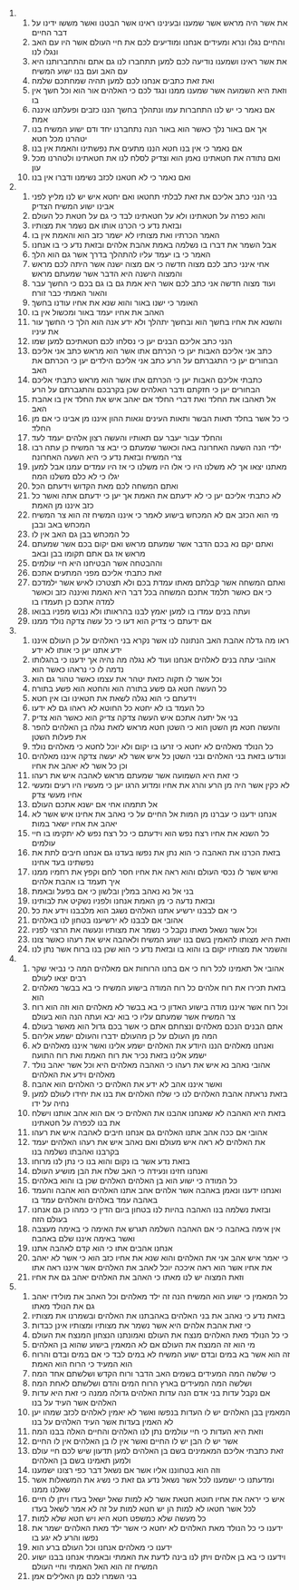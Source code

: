 <ol>
  <li>
    <ol>
      <li>את אשר היה מראש אשר שמענו ובעינינו ראינו אשר הבטנו ואשר מששו ידינו על דבר החיים׃</li>
      <li>והחיים נגלו ונרא ומעידים אנחנו ומודיעים לכם את חיי העולם אשר היו עם האב ונגלו לנו׃</li>
      <li>את אשר ראינו ושמענו נודיעה לכם למען תתחברו לנו גם אתם והתחברותנו היא עם האב ועם בנו ישוע המשיח׃</li>
      <li>ואת זאת כתבים אנחנו לכם למען תהיה שמחתכם שלמה׃</li>
      <li>וזאת היא השמועה אשר שמענו ממנו ונגד לכם כי האלהים אור הוא וכל חשך אין בו׃</li>
      <li>אם נאמר כי יש לנו התחברות עמו ונתהלך בחשך הננו כזבים ופעלתנו איננה אמת׃</li>
      <li>אך אם באור נלך כאשר הוא באור הנה נתחברנו יחד ודם ישוע המשיח בנו יטהרנו מכל חטא׃</li>
      <li>אם נאמר כי אין בנו חטא הננו מתעים את נפשתינו והאמת אין בנו׃</li>
      <li>ואם נתודה את חטאתינו נאמן הוא וצדיק לסלח לנו את חטאתינו ולטהרנו מכל עון׃</li>
      <li>ואם נאמר כי לא חטאנו לכזב נשימנו ודברו אין בנו׃</li>
    </ol>
  </li>
  <li>
    <ol>
      <li>בני הנני כתב אליכם את זאת לבלתי תחטאו ואם יחטא איש יש לנו מליץ לפני אבינו ישוע המשיח הצדיק׃</li>
      <li>והוא כפרה על חטאתינו ולא על חטאתינו לבד כי גם על חטאת כל העולם׃</li>
      <li>ובזאת נדע כי הכרנו אותו אם נשמר את מצותיו׃</li>
      <li>האמר הכרתיו ואת מצותיו לא ישמר כזב הוא והאמת אין בו׃</li>
      <li>אבל השמר את דברו בו נשלמה באמת אהבת אלהים ובזאת נדע כי בו אנחנו׃</li>
      <li>האמר כי בו יעמד עליו להתהלך בדרך אשר גם הוא הלך׃</li>
      <li>אחי אינני כתב לכם מצוה חדשה כי אם מצוה ישנה אשר היתה לכם מראש והמצוה הישנה היא הדבר אשר שמעתם מראש׃</li>
      <li>ועוד מצוה חדשה אני כתב לכם אשר היא אמת גם בו גם בכם כי החשך עבר והאור האמתי כבר זורח׃</li>
      <li>האומר כי ישנו באור והוא שנא את אחיו עודנו בחשך׃</li>
      <li>האהב את אחיו יעמד באור ומכשול אין בו׃</li>
      <li>והשנא את אחיו בחשך הוא ובחשך יתהלך ולא ידע אנה הוא הלך כי החשך עור את עיניו׃</li>
      <li>הנני כתב אליכם הבנים יען כי נסלחו לכם חטאתיכם למען שמו׃</li>
      <li>כתב אני אליכם האבות יען כי הכרתם אתו אשר הוא מראש כתב אני אליכם הבחורים יען כי התגברתם על הרע כתב אני אליכם הילדים יען כי הכרתם את האב׃</li>
      <li>כתבתי אליכם האבות יען כי הכרתם אתו אשר הוא מראש כתבתי אליכם הבחורים יען כי חזקתם ודבר האלהים שכן בקרבכם והתגברתם על הרע׃</li>
      <li>אל תאהבו את החלד ואת דברי החלד אם יאהב איש את החלד אין בו אהבת האב׃</li>
      <li>כי כל אשר בחלד תאות הבשר ותאות העינים וגאות ההון איננו מן אבינו כי אם מן החלד׃</li>
      <li>והחלד עבור יעבר עם תאותיו והעשה רצון אלהים יעמד לעד׃</li>
      <li>ילדי הנה השעה האחרונה באה וכאשר שמעתם כי יבא צר המשיח כן עתה רבו צרי המשיח ובזאת נדע כי היא השעה האחרונה׃</li>
      <li>מאתנו יצאו אך לא משלנו היו כי אלו היו משלנו כי אז היו עמדים עמנו אבל למען יגלו כי לא כלם משלנו המה׃</li>
      <li>ואתם המשחה לכם מאת הקדוש וידעתם הכל׃</li>
      <li>לא כתבתי אליכם יען כי לא ידעתם את האמת אך יען כי ידעתם אתה ואשר כל כזב איננו מן האמת׃</li>
      <li>מי הוא הכזב אם לא המכחש בישוע לאמר כי איננו המשיח זה הוא צר המשיח המכחש באב ובבן׃</li>
      <li>כל המכחש בבן גם האב אין לו׃</li>
      <li>ואתם יקם נא בכם הדבר אשר שמעתם מראש ואם יקום בכם אשר שמעתם מראש אז גם אתם תקומו בבן ובאב׃</li>
      <li>וההבטחה אשר הבטיחנו היא חיי עולמים׃</li>
      <li>זאת כתבתי אליכם מפני המתעים אתכם׃</li>
      <li>ואתם המשחה אשר קבלתם מאתו עמדת בכם ולא תצטרכו לאיש אשר ילמדכם כי אם כאשר תלמד אתכם המשחה בכל דבר היא האמת ואיננה כזב וכאשר למדה אתכם כן תעמדו בו׃</li>
      <li>ועתה בנים עמדו בו למען יאמץ לבנו בהראותו ולא נבוש מפניו בבואו׃</li>
      <li>אם ידעתם כי צדיק הוא דעו כי כל עשה צדקה נולד ממנו׃</li>
    </ol>
  </li>
  <li>
    <ol>
      <li>ראו מה גדלה אהבת האב הנתונה לנו אשר נקרא בני האלהים על כן העולם איננו ידע אתנו יען כי אותו לא ידע׃</li>
      <li>אהובי עתה בנים לאלהים אנחנו ועוד לא נגלה מה נהיה אך ידענו כי בהגלותו נדמה לו כי נראהו כאשר הוא׃</li>
      <li>וכל אשר לו תקוה כזאת יטהר את עצמו כאשר טהור גם הוא׃</li>
      <li>כל העשה חטא גם פשע בתורה הוא והחטא הוא פשע בתורה׃</li>
      <li>וידעתם כי הוא נגלה לשאת את חטאינו ובו אין חטא׃</li>
      <li>כל העמד בו לא יחטא כל החוטא לא ראהו גם לא ידעו׃</li>
      <li>בני אל יתעה אתכם איש העשה צדקה צדיק הוא כאשר הוא צדיק׃</li>
      <li>והעשה חטא מן השטן הוא כי השטן חטא מראש לזאת נגלה בן האלהים להפר את פעלות השטן׃</li>
      <li>כל הנולד מאלהים לא יחטא כי זרעו בו יקום ולא יוכל לחטא כי מאלהים נולד׃</li>
      <li>ונודעו בזאת בני האלהים ובני השטן כל איש אשר לא יעשה צדקה איננו מאלהים וכן כל אשר לא יאהב את אחיו׃</li>
      <li>כי זאת היא השמועה אשר שמעתם מראש לאהבה איש את רעהו׃</li>
      <li>לא כקין אשר היה מן הרע והרג את אחיו ומדוע הרגו יען כי מעשיו היו רעים ומעשי אחיו מעשי צדק׃</li>
      <li>אל תתמהו אחי אם ישנא אתכם העולם׃</li>
      <li>אנחנו ידענו כי עברנו מן המות אל החיים על כי נאהב את אחינו איש אשר לא יאהב את אחיו ישאר במות׃</li>
      <li>כל השנא את אחיו רצח נפש הוא וידעתם כי כל רצח נפש לא יתקימו בו חיי עולמים׃</li>
      <li>בזאת הכרנו את האהבה כי הוא נתן את נפשו בעדנו גם אנחנו חיבים לתת את נפשתינו בעד אחינו׃</li>
      <li>ואיש אשר לו נכסי העולם והוא ראה את אחיו חסר לחם וקפץ את רחמיו ממנו איך תעמד בו אהבת אלהים׃</li>
      <li>בני אל נא נאהב במלין ובלשון כי אם בפעל ובאמת׃</li>
      <li>ובזאת נדעה כי מן האמת אנחנו ולפניו נשקיט את לבותינו׃</li>
      <li>כי אם לבבנו ירשיע אתנו האלהים נשגב הוא מלבבנו וידע את כל׃</li>
      <li>אהובי אם לבבנו לא ירשיענו בטחון לנו באלהים׃</li>
      <li>וכל אשר נשאל מאתו נקבל כי נשמר את מצותיו ונעשה את הרצוי לפניו׃</li>
      <li>וזאת היא מצותו להאמין בשם בנו ישוע המשיח ולאהבה איש את רעהו כאשר צונו׃</li>
      <li>והשמר את מצותיו יקום בו והוא בו ובזאת נדע כי הוא שכן בנו ברוח אשר נתן לנו׃</li>
    </ol>
  </li>
  <li>
    <ol>
      <li>אהובי אל תאמינו לכל רוח כי אם בחנו הרוחות אם מאלהים המה כי נביאי שקר רבים יצאו לעולם׃</li>
      <li>בזאת תכירו את רוח אלהים כל רוח המודה בישוע המשיח כי בא בבשר מאלהים הוא׃</li>
      <li>וכל רוח אשר איננו מודה בישוע האדון כי בא בבשר לא מאלהים הוא וזה הוא רוח צר המשיח אשר שמעתם עליו כי בוא יבא ועתה הנה הוא בעולם׃</li>
      <li>אתם הבנים הנכם מאלהים ונצחתם אתם כי אשר בכם גדול הוא מאשר בעולם׃</li>
      <li>המה מן העולם על כן מהעולם ידברו והעולם ישמע אליהם׃</li>
      <li>ואנחנו מאלהים הננו היודע את האלהים ישמע אלינו ואשר איננו מאלהים לא ישמע אלינו בזאת נכיר את רוח האמת ואת רוח התועה׃</li>
      <li>אהובי נאהב נא איש את רעהו כי האהבה מאלהים היא וכל אשר יאהב נולד מאלהים וידע את האלהים׃</li>
      <li>ואשר איננו אהב לא ידע את האלהים כי האלהים הוא אהבה׃</li>
      <li>בזאת נראתה אהבת האלהים לנו כי שלח האלהים את בנו את יחידו לעולם למען נחיה על ידו׃</li>
      <li>בזאת היא האהבה לא שאנחנו אהבנו את האלהים כי אם הוא אהב אותנו וישלח את בנו לכפרה על חטאתינו׃</li>
      <li>אהובי אם ככה אהב אתנו האלהים גם אנחנו חיבים לאהבה איש את רעהו׃</li>
      <li>את האלהים לא ראה איש מעולם ואם נאהב איש את רעהו האלהים יעמד בקרבנו ואהבתו נשלמה בנו׃</li>
      <li>בזאת נדע אשר בו נקום והוא בנו כי נתן לנו מרוחו׃</li>
      <li>ואנחנו חזינו ונעידה כי האב שלח את הבן מושיע העולם׃</li>
      <li>כל המודה כי ישוע הוא בן האלהים האלהים שכן בו והוא באלהים׃</li>
      <li>ואנחנו ידענו ונאמן באהבה אשר אלהים אהב אתנו האלהים הוא אהבה והעמד באהבה עמד באלהים והאלהים עמד בו׃</li>
      <li>ובזאת נשלמה בנו האהבה בהיות לנו בטחון ביום הדין כי כמהו כן גם אנחנו בעולם הזה׃</li>
      <li>אין אימה באהבה כי אם האהבה השלמה תגרש את האימה כי באימה מעצבה ואשר באימה איננו שלם באהבה׃</li>
      <li>אנחנו אהבים אתו כי הוא קדם לאהבה אתנו׃</li>
      <li>כי יאמר איש אהב אני את האלהים והוא שנא את אחיו כזב הוא כי אשר לא יאהב את אחיו אשר הוא ראה איככה יוכל לאהב את האלהים אשר איננו ראה אתו׃</li>
      <li>וזאת המצוה יש לנו מאתו כי האהב את האלהים יאהב גם את אחיו׃</li>
    </ol>
  </li>
  <li>
    <ol>
      <li>כל המאמין כי ישוע הוא המשיח הנה זה ילד מאלהים וכל האהב את מולידו יאהב גם את הנולד מאתו׃</li>
      <li>בזאת נדע כי נאהב את בני האלהים באהבתנו את האלהים ובשמרנו את מצותיו׃</li>
      <li>כי זאת אהבת אלהים היא אשר נשמר את מצותיו ומצותיו אינן כבדות׃</li>
      <li>כי כל הנולד מאת האלהים מנצח את העולם ואמונתנו הנצחון המנצח את העולם׃</li>
      <li>מי הוא זה המנצח את העולם אם לא המאמין בישוע שהוא בן האלהים׃</li>
      <li>זה הוא אשר בא במים ובדם ישוע המשיח לא במים לבד כי אם במים ובדם והרוח הוא המעיד כי הרוח הוא האמת׃</li>
      <li>כי שלשה המה המעידים בשמים האב הדבר ורוח הקדש ושלשתם אחד המה׃</li>
      <li>ושלשה המה המעידים בארץ הרוח המים והדם ושלשתם לאחת המה׃</li>
      <li>אם נקבל עדות בני אדם הנה עדות האלהים גדולה ממנה כי זאת היא עדות האלהים אשר העיד על בנו׃</li>
      <li>המאמין בבן האלהים יש לו העדות בנפשו ואשר לא יאמין לאלהים לכזב שמהו יען לא האמין בעדות אשר העיד האלהים על בנו׃</li>
      <li>וזאת היא העדות כי חיי עולמים נתן לנו האלהים והחיים האלה בבנו המה׃</li>
      <li>אשר יש לו הבן יש לו החיים ואשר אין לו בן האלהים אין לו החיים׃</li>
      <li>זאת כתבתי אליכם המאמינים בשם בן האלהים למען תדעון שיש לכם חיי עולם ולמען תאמינו בשם בן האלהים׃</li>
      <li>וזה הוא בטחוננו אליו אשר אם נשאל דבר כפי רצונו ישמענו׃</li>
      <li>ומדעתנו כי ישמענו לכל אשר נשאל נדע גם זאת כי נשיג את המשאלות אשר שאלנו ממנו׃</li>
      <li>איש כי יראה את אחיו חוטא חטאת אשר לא למות שאל ישאל בעדו ויתן לו חיים לכל אשר חטאו לא למות הן יש חטא למות על זה לא אמר לשאל בעדו׃</li>
      <li>כל מעשה שלא כמשפט חטא היא ויש חטא שלא למות׃</li>
      <li>ידענו כי כל הנולד מאת האלהים לא יחטא כי אשר ילד מאת האלהים ישמר את נפשו והרע לא יגע בו׃</li>
      <li>ידענו כי מאלהים אנחנו וכל העולם ברע הוא׃</li>
      <li>וידענו כי בא בן אלהים ויתן לנו בינה לדעת את האמתי ובאמתי אנחנו בבנו ישוע המשיח זה הוא האל האמתי וחיי העולם׃</li>
      <li>בני השמרו לכם מן האלילים אמן׃</li>
    </ol>
  </li>
</ol>